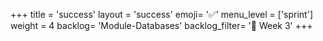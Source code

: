 +++
title = 'success'
layout = 'success'
emoji= '✅'
menu_level = ['sprint']
weight = 4
backlog= 'Module-Databases'
backlog_filter= '📅 Week 3'
+++
